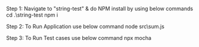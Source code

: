 Step 1: Navigate to "string-test" & do NPM install by using below commands
    cd .\string-test
    npm i

Step 2: To Run Application use below command
    node src\sum.js

Step 3: To Run Test cases use below command
    npx mocha
